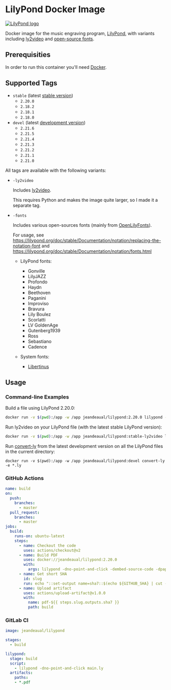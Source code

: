 # LilyPond Docker Image

[![LilyPond logo](https://lilypond.org/pictures/double-lily-modified3.png)](https://lilypond.org)

Docker image for the music engraving program, [LilyPond](https://lilypond.org/), with variants including [ly2video](https://github.com/aspiers/ly2video) and [open-source fonts](https://github.com/OpenLilyPondFonts).

## Prerequisities

In order to run this container you'll need [Docker](https://docs.docker.com/get-started/#set-up-your-docker-environment).

## Supported Tags

* `stable` (latest [stable version](https://lilypond.org/download.html))
    * `2.20.0`
    * `2.18.2`
    * `2.18.1`
    * `2.18.0`
* `devel` (latest [development version](https://lilypond.org/development.html))
    * `2.21.6`
    * `2.21.5`
    * `2.21.4`
    * `2.21.3`
    * `2.21.2`
    * `2.21.1`
    * `2.21.0`

All tags are available with the following variants:

* `-ly2video`

    Includes [ly2video](https://github.com/aspiers/ly2video).

    This requires Python and makes the image quite larger, so I made it a separate tag.

* `-fonts`

    Includes various open-sources fonts (mainly from [OpenLilyFonts](https://github.com/OpenLilyPondFonts])).

    For usage, see <https://lilypond.org/doc/stable/Documentation/notation/replacing-the-notation-font> and <https://lilypond.org/doc/stable/Documentation/notation/fonts.html>

    * LilyPond fonts:

        * Gonville
        * LilyJAZZ
        * Profondo
        * Haydn
        * Beethoven
        * Paganini
        * Improviso
        * Bravura
        * Lily Boulez
        * Scorlatti
        * LV GoldenAge
        * Gutenberg1939
        * Ross
        * Sebastiano
        * Cadence

    * System fonts:
        * [Libertinus](https://github.com/alerque/libertinus)

## Usage

### Command-line Examples

Build a file using LilyPond 2.20.0:

```sh
docker run -v $(pwd):/app -w /app jeandeaual/lilypond:2.20.0 lilypond -dno-point-and-click main.ly
```

Run ly2video on your LilyPond file (with the latest stable LilyPond version):

```sh
docker run -v $(pwd):/app -w /app jeandeaual/lilypond:stable-ly2video ly2video main.ly
```

Run [convert-ly](https://lilypond.org/doc/stable/Documentation/usage/invoking-convert_002dly) from the latest development version on all the LilyPond files in the current directory:

```shell
docker run -v $(pwd):/app -w /app jeandeaual/lilypond:devel convert-ly -e *.ly
```

### GitHub Actions

```yml
name: build
on:
  push:
    branches:
      - master
  pull_request:
    branches:
      - master
jobs:
  build:
    runs-on: ubuntu-latest
    steps:
      - name: Checkout the code
        uses: actions/checkout@v2
      - name: Build PDF
        uses: docker://jeandeaual/lilypond:2.20.0
        with:
          args: lilypond -dno-point-and-click -dembed-source-code -dpaper-size=\"a4\" -o build main.ly
      - name: Get short SHA
        id: slug
        run: echo "::set-output name=sha7::$(echo ${GITHUB_SHA} | cut -c1-7)"
      - name: Upload artifact
        uses: actions/upload-artifact@v1.0.0
        with:
          name: pdf-${{ steps.slug.outputs.sha7 }}
          path: build
```

### GitLab CI

```yml
image: jeandeaual/lilypond

stages:
  - build

lilypond:
  stage: build
  script:
    - lilypond -dno-point-and-click main.ly
  artifacts:
    paths:
    - *.pdf
```
